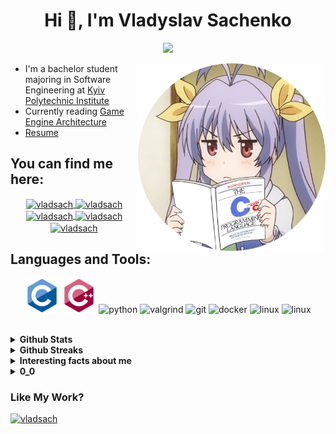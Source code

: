 <h1 align="center">Hi 👋, I'm Vladyslav Sachenko</h1>

<!-- Typing SVG by DenverCoder1 - https://github.com/DenverCoder1/readme-typing-svg -->
<p align="center">   
  <a href="https://github.com/DenverCoder1/readme-typing-svg">
    <img src="https://readme-typing-svg.herokuapp.com?color=33F76C&center=true&vCenter=true&height=50&lines=Software+Engineer;A+passionate+low-level+programmer;536F+6D65+2048+4558+2029;Stay+hydrated">
  </a>
</p>

<img align="right" alt="image" width="300em" src="https://github.com/VladSach/VladSach/blob/master/media/readerC.png" />

<!-- - At the moment diving into C and low-level programming -->
- I'm a bachelor student majoring in Software Engineering at [Kyiv Polytechnic Institute](https://kpi.ua/en)
- Currently reading [Game Engine Architecture](https://www.amazon.com/Engine-Architecture-Third-Jason-Gregory/dp/1138035459)
- [Resume](https://github.com/VladSach/VladSach/blob/master/media/Vladyslav_Sachenko.pdf)

## You can find me here:
<p align="center">
    <a href="https://linkedin.com/in/vladsach" target="blank">
        <img align="center" src="https://raw.githubusercontent.com/peterthehan/peterthehan/master/assets/linkedin.svg" alt="vladsach" height="45" width="55" />
    </a>
    <a href="https://codeforces.com/profile/vladsach" target="blank">
        <img align="center" src="https://art.npanuhin.me/SVG/Codeforces/Codeforces.colored.svg" alt="vladsach" height="45" width="55" />
    </a>
    <a href="https://gitlab.com/VladSach" target="blank">
        <img align="center" src="https://www.vectorlogo.zone/logos/gitlab/gitlab-icon.svg" alt="vladsach" height="45"/>
    </a>
    <a href="https://www.leetcode.com/vladsach" target="blank">
        <img align="center" src="https://raw.githubusercontent.com/rahuldkjain/github-profile-readme-generator/master/src/images/icons/Social/leet-code.svg" alt="vladsach" height="45" width="55" />
    </a>
    <a href="https://www.hackerrank.com/vladsach" target="blank">
        <img align="center" src="https://raw.githubusercontent.com/rahuldkjain/github-profile-readme-generator/master/src/images/icons/Social/hackerrank.svg" alt="vladsach" height="45" width="55" />
    </a>
</p>

## Languages and Tools:

<!-- <img src="https://raw.githubusercontent.com/rahul-jha98/README_icons/main/language_and_tools/square/bash/bash-colored.svg" alt="bash" width="60" height="60"/> -->
<p align="center"> 
  <img src="https://raw.githubusercontent.com/devicons/devicon/master/icons/c/c-original.svg" alt="c" width="55" height="55"/>
  <img src="https://raw.githubusercontent.com/devicons/devicon/master/icons/cplusplus/cplusplus-original.svg" alt="cplusplus" width="55" height="55"/>
  <img src="https://www.vectorlogo.zone/logos/python/python-icon.svg" alt="python" width="55" height="55"/>
  <img src="https://dashboard.snapcraft.io/site_media/appmedia/2018/11/icon-256x256_hXeCvOl.png" alt="valgrind" width="55" height="55"/> 
  <img src="https://www.vectorlogo.zone/logos/git-scm/git-scm-icon.svg" alt="git" width="55" height="55"/>
  <img src="https://www.vectorlogo.zone/logos/docker/docker-icon.svg" alt="docker" width="60" height="60"/>
  <img src="https://www.vectorlogo.zone/logos/mariadb/mariadb-icon.svg" alt="linux" width="55" height="55"/>
  <img src="https://www.vectorlogo.zone/logos/linux/linux-icon.svg" alt="linux" width="55" height="55"/>
</p>

<br>

<details>	
  <summary><b>Github Stats</b></summary>
  
  <br>
  <img align="center" height="165em" src="https://github-readme-stats-vladsach.vercel.app/api/top-langs?username=vladsach&show_icons=true&theme=tokyonight&locale=en&layout=compact&hide_border=true" alt="VladSach's GitHub Stats" />
  <img align="center" height="165em" src="https://github-readme-stats-vladsach.vercel.app/api?username=vladsach&show_icons=true&theme=tokyonight&locale=en&hide_border=true" alt="VladSach's GitHub Stats" />
    
</details>
<details>	
  <summary><b>Github Streaks</b></summary>

  <br>
  <!-- http://github-readme-streak-stats.herokuapp.com/demo/ -->
  <img height="180em" src="http://github-readme-streak-stats.herokuapp.com?user=vladsach&theme=tokyonight&hide_border=true" />
</details>

<details>	
  <summary><b>Interesting facts about me</b></summary>
  
  <br>
  
  - I like so style my READMEs according to [this](https://rowanmanning.com/posts/writing-a-friendly-readme/)
  - And my CHANGELOGs to [this](https://keepachangelog.com/en/1.0.0/)
  - I am working on my personal webpage at the moment
  
</details>

<details>	
  <summary><b>0_0</b></summary>

  <br>
  <!-- https://count.getloli.com -->
  <img  src="https://count.getloli.com/get/@:vladsach?theme=rule34" />
</details>

### Like My Work?
<a href="https://www.buymeacoffee.com/vladsach"> 
  <img height="50em" src="https://cdn.buymeacoffee.com/buttons/v2/default-blue.png" alt="vladsach" />
</a>
